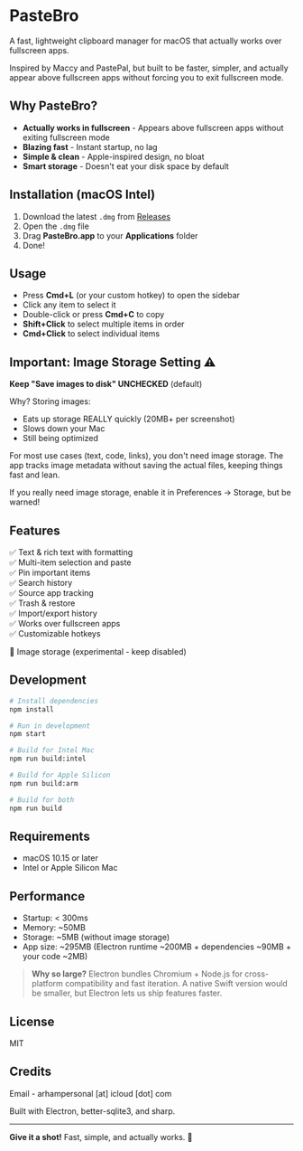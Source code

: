 # PasteBro

A fast, lightweight clipboard manager for macOS that actually works over fullscreen apps.

Inspired by Maccy and PastePal, but built to be faster, simpler, and actually appear above fullscreen apps without forcing you to exit fullscreen mode.

## Why PasteBro?

- **Actually works in fullscreen** - Appears above fullscreen apps without exiting fullscreen mode
- **Blazing fast** - Instant startup, no lag
- **Simple & clean** - Apple-inspired design, no bloat
- **Smart storage** - Doesn't eat your disk space by default

## Installation (macOS Intel)

1. Download the latest `.dmg` from [Releases](../../releases)
2. Open the `.dmg` file
3. Drag **PasteBro.app** to your **Applications** folder
4. Done!

## Usage

- Press **Cmd+L** (or your custom hotkey) to open the sidebar
- Click any item to select it
- Double-click or press **Cmd+C** to copy
- **Shift+Click** to select multiple items in order
- **Cmd+Click** to select individual items

## Important: Image Storage Setting ⚠️

**Keep "Save images to disk" UNCHECKED** (default)

Why? Storing images:
- Eats up storage REALLY quickly (20MB+ per screenshot)
- Slows down your Mac
- Still being optimized

For most use cases (text, code, links), you don't need image storage. The app tracks image metadata without saving the actual files, keeping things fast and lean.

If you really need image storage, enable it in Preferences → Storage, but be warned!

## Features

✅ Text & rich text with formatting  
✅ Multi-item selection and paste  
✅ Pin important items  
✅ Search history  
✅ Source app tracking  
✅ Trash & restore  
✅ Import/export history  
✅ Works over fullscreen apps  
✅ Customizable hotkeys  

🚧 Image storage (experimental - keep disabled)

## Development

```bash
# Install dependencies
npm install

# Run in development
npm start

# Build for Intel Mac
npm run build:intel

# Build for Apple Silicon
npm run build:arm

# Build for both
npm run build
```

## Requirements

- macOS 10.15 or later
- Intel or Apple Silicon Mac

## Performance

- Startup: < 300ms
- Memory: ~50MB
- Storage: ~5MB (without image storage)
- App size: ~295MB (Electron runtime ~200MB + dependencies ~90MB + your code ~2MB)

> **Why so large?** Electron bundles Chromium + Node.js for cross-platform compatibility and fast iteration. A native Swift version would be smaller, but Electron lets us ship features faster.

## License

MIT

## Credits

Email - arhampersonal [at] icloud [dot] com

Built with Electron, better-sqlite3, and sharp.

---

**Give it a shot!** Fast, simple, and actually works. 🚀
